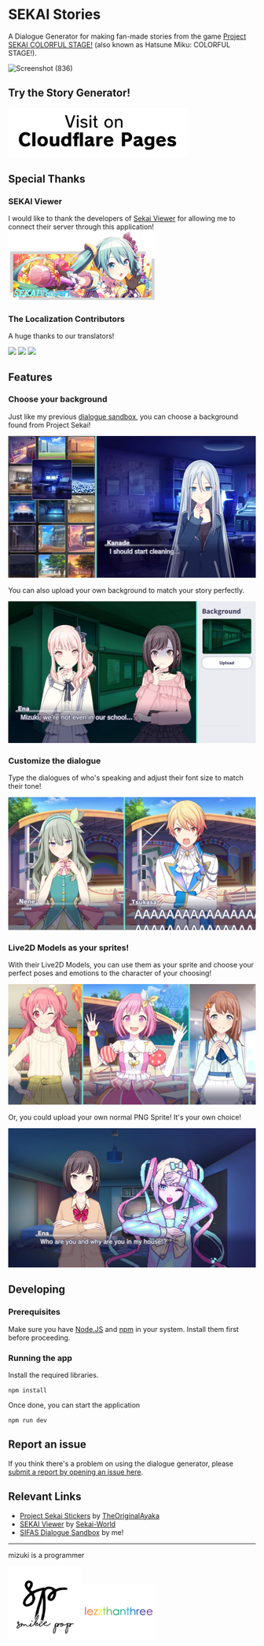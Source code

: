 # SEKAI Stories

A Dialogue Generator for making fan-made stories from the game [Project SEKAI COLORFUL STAGE!](https://colorfulstage.com/) (also known as Hatsune Miku: COLORFUL STAGE!).

![Screenshot (836)](https://github.com/user-attachments/assets/1e15c6da-d4f0-4999-acc6-8a961a7dfafb)

## Try the Story Generator!
[![](./public/img/cloudflare.png)](https://sekai-stories.pages.dev/) 

## Special Thanks
### SEKAI Viewer
I would like to thank the developers of [Sekai Viewer](https://github.com/Sekai-World/sekai-viewer/) for allowing me to connect their server through this application!
[<img src="./public/img/sekai-viewer.png" alt="smilie pop" width="300"/>](https://sekai.best)
### The Localization Contributors
A huge thanks to our translators!

[<img src="https://avatars.githubusercontent.com/u/33550839?v=4" width="50">](https://github.com/counter185)
[<img src="https://avatars.githubusercontent.com/u/98752512?v=4" width="50">](https://github.com/MiddleRed)
[<img src="https://yt3.googleusercontent.com/bXEX1lrt2hFwcGYSGUuWDDYSd2VtHMJ-_-FnJMWzVRjcpQZMlpYeWe7MSCI9kszUAbydBSN5=s120-c-k-c0x00ffffff-no-rj" width="50">](https://www.youtube.com/@GatoMagoMusic)


## Features
### Choose your background
Just like my previous [dialogue sandbox](https://github.com/lezzthanthree/SIFAS-Dialogue-Sandbox), you can choose a background found from Project Sekai!

![](./public/img/Preview-1.png)

You can also upload your own background to match your story perfectly.

![](./public/img/Preview-2.png)

### Customize the dialogue
Type the dialogues of who's speaking and adjust their font size to match their tone!

![](./public/img/Preview-3.png)

### Live2D Models as your sprites!

With their Live2D Models, you can use them as your sprite and choose your perfect poses and emotions to the character of your choosing!

![](./public/img/Preview-4.png)

Or, you could upload your own normal PNG Sprite! It's your own choice!

![](./public/img/Preview-5.png)

## Developing
### Prerequisites
Make sure you have [Node.JS](https://nodejs.org/en) and [npm](https://www.npmjs.com/) in your system. Install them first before proceeding.

### Running the app
Install the required libraries.
```
npm install
```
Once done, you can start the application
```
npm run dev
```

## Report an issue
If you think there's a problem on using the dialogue generator, please [submit a report by opening an issue here](https://github.com/lezzthanthree/SEKAI-Stories/issues).


## Relevant Links
- [Project Sekai Stickers](https://st.ayaka.one/) by [TheOriginalAyaka](https://github.com/TheOriginalAyaka/sekai-stickers)
- [SEKAI Viewer](https://sekai.best/) by [Sekai-World](https://github.com/Sekai-World/sekai-viewer)
- [SIFAS Dialogue Sandbox](https://sifas-dialogue-sandbox.vercel.app/) by me!

----
mizuki is a programmer

[<img src="./public/img/sp.png" alt="smilie pop" width="150"/>](https://www.youtube.com/c/SmiliePop)[<img src="./public/img/lezzthanthree.png" alt="lezzthanthree" width="150"/>](https://reddit.com/user/lezzthanthree)
